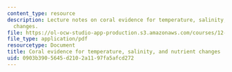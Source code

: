 ```yaml
---
content_type: resource
description: Lecture notes on coral evidence for temperature, salinity, and nutrient
  changes.
file: https://ol-ocw-studio-app-production.s3.amazonaws.com/courses/12-740-paleoceanography-spring-2008/0903b3905645d2102a1197fa5afcd272_lec13.pdf
file_type: application/pdf
resourcetype: Document
title: Coral evidence for temperature, salinity, and nutrient changes
uid: 0903b390-5645-d210-2a11-97fa5afcd272
---
```

